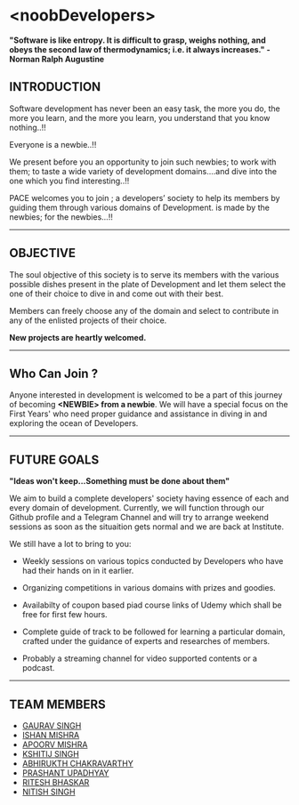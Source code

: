 # \<noobDevelopers>
**"Software is like entropy. It is difficult to grasp, weighs nothing, and obeys the second law of thermodynamics; i.e. it always increases."
                                                                                                                   - Norman Ralph Augustine**   
                                          
                                          
## INTRODUCTION

Software development has never been an easy task, the more you do, the more you learn, and the more you learn, you understand that you know nothing..!!

Everyone is a newbie..!!

We present before you an opportunity to join such newbies; to work with them;
to taste a wide variety of development domains....and dive into the one which you find interesting..!!

PACE welcomes you to join <noobDevelopers>; a developers’ society to help its members by guiding them through various domains of Development.
<noobDevelopers> is made by the newbies; for the newbies...!!
 
---

## OBJECTIVE

The soul objective of this society is to serve its members with the various possible dishes present in the plate of Development and let them select the one of their choice to dive in and come out with their best.

Members can freely choose any of the domain and select to contribute in any of the enlisted projects of their choice.

**New projects are heartly welcomed.**

---



## Who Can Join ?

Anyone interested in development is welcomed to be a part of this journey of becoming **\<NEWBIE> from a newbie**.
We will have a special focus on the First Years' who need proper guidance and assistance in diving in and exploring the ocean of Developers.



--- 

## FUTURE GOALS

**"Ideas won't keep...Something must be done about them"**

We aim to build a complete developers' society having essence of each and every domain of development. Currently, we will function through our Github profile and a Telegram Channel and will try to arrange weekend sessions as soon as the situaition gets normal and we are back at Institute.

We still have a lot to bring to you:
- Weekly sessions on various topics conducted by Developers who have had their hands on in it earlier.

- Organizing competitions in various domains with prizes and goodies.

- Availabilty of coupon based piad course links of Udemy which shall be free for first few hours.

- Complete guide of track to be followed for learning a particular domain, crafted under the guidance of experts and researches of members.

- Probably a streaming channel for video supported contents or a podcast.   


*****

## TEAM MEMBERS
  - [GAURAV SINGH](https://github.com/orgs/noobDevelopers/people/GauravSingh9356)
  - [ISHAN MISHRA](https://github.com/orgs/noobDevelopers/people/ishanExtreme)
  - [APOORV MISHRA](https://github.com/orgs/noobDevelopers/people/APOORVMISHRA21)
  - [KSHITIJ SINGH](https://github.com/orgs/noobDevelopers/people/Kshitij-10)
  - [ABHIRUKTH CHAKRAVARTHY](https://github.com/orgs/noobDevelopers/people/abhirukth)
  - [PRASHANT UPADHYAY](https://github.com/)
  - [RITESH BHASKAR](https://github.com/)
  - [NITISH SINGH](https://github.com/)






